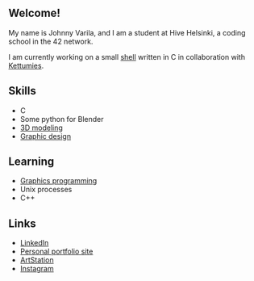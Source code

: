 ## Welcome!

My name is Johnny Varila, and I am a student at Hive Helsinki, a coding school in the 42 network.

I am currently working on a small [shell](https://github.com/zoni527/minishell) written in C in collaboration with [Kettumies](https://github.com/K2mies).

## Skills
- C
- Some python for Blender
- [3D modeling](https://www.artstation.com/zoni)
- [Graphic design](https://johnnyvarila.fi)

## Learning
- [Graphics programming](https://github.com/zoni527/fdf)
- Unix processes
- C++

## Links
- [LinkedIn](https://www.linkedin.com/in/johnny-varila-8723775b/)
- [Personal portfolio site](https://johnnyvarila.fi)
- [ArtStation](https://www.artstation.com/zoni)
- [Instagram](https://www.instagram.com/zoni527/)

<!--
**zoni527/zoni527** is a ✨ _special_ ✨ repository because its `README.md` (this file) appears on your GitHub profile.

Here are some ideas to get you started:

- 🔭 I’m currently working on ...
- 🌱 I’m currently learning ...
- 👯 I’m looking to collaborate on ...
- 🤔 I’m looking for help with ...
- 💬 Ask me about ...
- 📫 How to reach me: ...
- 😄 Pronouns: ...
- ⚡ Fun fact: ...
-->
